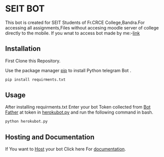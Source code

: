 # SEIT BOT

This bot is created for SEIT Students of Fr.CRCE College,Bandra.For accessing all assignments,Files without accesing moodle server of college directly to the mobile.
If you wnat to access bot made by me:-[link](https://t.me/SEIT_bot)


## Installation

First Clone this Repository.

Use the package manager [pip](https://pip.pypa.io/en/stable/) to install Python telegram Bot .
```bash
pip install requirments.txt
```

## Usage
After installing requirments.txt 
Enter your bot Token collected from [Bot Father](https://telegram.me/botfather) at token in [herokubot.py](https://github.com/pushpak1300/SEITbot/blob/master/herokubot.py) and run the following command in bash.
```bash
python herokubot.py
```
## Hosting and Documentation

If You want to [Host](https://github.com/python-telegram-bot/python-telegram-bot/wiki/Where-to-host-Telegram-Bots) your bot Click here For [documentation](https://github.com/python-telegram-bot/python-telegram-bot/wiki).
